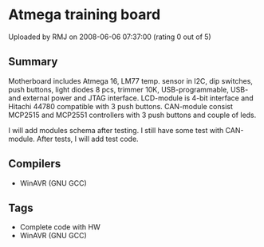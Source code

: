 # Atmega training board

Uploaded by RMJ on 2008-06-06 07:37:00 (rating 0 out of 5)

## Summary

Motherboard includes Atmega 16, LM77 temp. sensor in I2C, dip switches, push buttons, light diodes 8 pcs, trimmer 10K, USB-programmable, USB- and external power and JTAG interface. LCD-module is 4-bit interface and Hitachi 44780 compatible with 3 push buttons. CAN-module consist MCP2515 and MCP2551 controllers with 3 push buttons and couple of leds.


I will add modules schema after testing. I still have some test with CAN-module. After tests, I will add test code.

## Compilers

- WinAVR (GNU GCC)

## Tags

- Complete code with HW
- WinAVR (GNU GCC)
